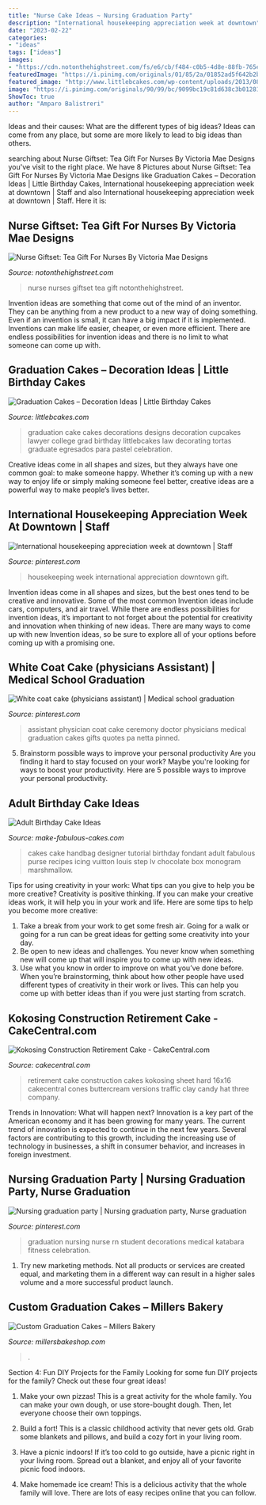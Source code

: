 ```yaml
---
title: "Nurse Cake Ideas ~ Nursing Graduation Party"
description: "International housekeeping appreciation week at downtown"
date: "2023-02-22"
categories:
- "ideas"
tags: ["ideas"]
images:
- "https://cdn.notonthehighstreet.com/fs/e6/cb/f484-c0b5-4d8e-88fb-765e144c5b02/original_nurse-giftset-tea-gift-for-nurses.jpg"
featuredImage: "https://i.pinimg.com/originals/01/85/2a/01852ad5f642b2be3901b096215d2b6c.jpg"
featured_image: "http://www.littlebcakes.com/wp-content/uploads/2013/08/Graduation-Cake-Decorations-819x1024.jpg"
image: "https://i.pinimg.com/originals/90/99/bc/9099bc19c81d638c3b0128150dcfa90b.jpg"
ShowToc: true
author: "Amparo Balistreri"
---
```



Ideas and their causes: What are the different types of big ideas?
Ideas can come from any place, but some are more likely to lead to big ideas than others.

	

		
searching about Nurse Giftset: Tea Gift For Nurses By Victoria Mae Designs you've visit to the right place. We have 8 Pictures about Nurse Giftset: Tea Gift For Nurses By Victoria Mae Designs like Graduation Cakes – Decoration Ideas | Little Birthday Cakes, International housekeeping appreciation week at downtown | Staff and also International housekeeping appreciation week at downtown | Staff. Here it is:
		
    
## Nurse Giftset: Tea Gift For Nurses By Victoria Mae Designs

<img loading=lazy src="https://cdn.notonthehighstreet.com/fs/e6/cb/f484-c0b5-4d8e-88fb-765e144c5b02/original_nurse-giftset-tea-gift-for-nurses.jpg" onerror="this.onerror=null;this.src='https://tse3.mm.bing.net/th?id=OIP.5KCMi97MzPqSEn7bJGzaIAHaJ3&amp;pid=15.1';" alt="Nurse Giftset: Tea Gift For Nurses By Victoria Mae Designs">

_Source: notonthehighstreet.com_

>nurse nurses giftset tea gift notonthehighstreet. 

	

Invention ideas are something that come out of the mind of an inventor. They can be anything from a new product to a new way of doing something. Even if an invention is small, it can have a big impact if it is implemented. Inventions can make life easier, cheaper, or even more efficient. There are endless possibilities for invention ideas and there is no limit to what someone can come up with.

    
## Graduation Cakes – Decoration Ideas | Little Birthday Cakes

<img loading=lazy src="http://www.littlebcakes.com/wp-content/uploads/2013/08/Graduation-Cake-Decorations-819x1024.jpg" onerror="this.onerror=null;this.src='https://tse4.mm.bing.net/th?id=OIP.UBurm-8qkDvrImZREikgpAHaJQ&amp;pid=15.1';" alt="Graduation Cakes – Decoration Ideas | Little Birthday Cakes">

_Source: littlebcakes.com_

>graduation cake cakes decorations designs decoration cupcakes lawyer college grad birthday littlebcakes law decorating tortas graduate egresados para pastel celebration. 

	

Creative ideas come in all shapes and sizes, but they always have one common goal: to make someone happy. Whether it’s coming up with a new way to enjoy life or simply making someone feel better, creative ideas are a powerful way to make people’s lives better.

    
## International Housekeeping Appreciation Week At Downtown | Staff

<img loading=lazy src="https://i.pinimg.com/originals/90/99/bc/9099bc19c81d638c3b0128150dcfa90b.jpg" onerror="this.onerror=null;this.src='https://tse3.mm.bing.net/th?id=OIP.cJ2E5h4_sB5qlGTAIbtaogHaHa&amp;pid=15.1';" alt="International housekeeping appreciation week at downtown | Staff">

_Source: pinterest.com_

>housekeeping week international appreciation downtown gift. 

	

Invention ideas come in all shapes and sizes, but the best ones tend to be creative and innovative. Some of the most common Invention ideas include cars, computers, and air travel. While there are endless possibilities for invention ideas, it’s important to not forget about the potential for creativity and innovation when thinking of new ideas. There are many ways to come up with new Invention ideas, so be sure to explore all of your options before coming up with a promising one.

    
## White Coat Cake (physicians Assistant) | Medical School Graduation

<img loading=lazy src="https://i.pinimg.com/736x/72/53/0e/72530e9ea009ff06a00c8948a0c36990--physician-assistant-white-coats.jpg" onerror="this.onerror=null;this.src='https://tse4.mm.bing.net/th?id=OIP.V756EWDwV7_CnLa0nMoTYwHaJ6&amp;pid=15.1';" alt="White coat cake (physicians assistant) | Medical school graduation">

_Source: pinterest.com_

>assistant physician coat cake ceremony doctor physicians medical graduation cakes gifts quotes pa netta pinned. 

	

5. Brainstorm possible ways to improve your personal productivity
Are you finding it hard to stay focused on your work? Maybe you're looking for ways to boost your productivity. Here are 5 possible ways to improve your personal productivity.

    
## Adult Birthday Cake Ideas

<img loading=lazy src="https://www.make-fabulous-cakes.com/images/DesignerHandbagCake.jpg" onerror="this.onerror=null;this.src='https://tse4.mm.bing.net/th?id=OIP.xBNGje_lt0iam8nYF3wURAHaE8&amp;pid=15.1';" alt="Adult Birthday Cake Ideas">

_Source: make-fabulous-cakes.com_

>cakes cake handbag designer tutorial birthday fondant adult fabulous purse recipes icing vuitton louis step lv chocolate box monogram marshmallow. 

	

Tips for using creativity in your work: What tips can you give to help you be more creative?
Creativity is positive thinking. If you can make your creative ideas work, it will help you in your work and life. Here are some tips to help you become more creative: 
1. Take a break from your work to get some fresh air. Going for a walk or going for a run can be great ideas for getting some creativity into your day. 
2. Be open to new ideas and challenges. You never know when something new will come up that will inspire you to come up with new ideas. 
3. Use what you know in order to improve on what you’ve done before. When you’re brainstorming, think about how other people have used different types of creativity in their work or lives. This can help you come up with better ideas than if you were just starting from scratch. 

    
## Kokosing Construction Retirement Cake - CakeCentral.com

<img loading=lazy src="http://cdn001.cakecentral.com/gallery/2015/03/900_50098Y6bF_kokosing-construction-retirement-cake.jpg" onerror="this.onerror=null;this.src='https://tse2.mm.bing.net/th?id=OIP.OmssHoYeDlF_lm__VQ7a8QHaF5&amp;pid=15.1';" alt="Kokosing Construction Retirement Cake - CakeCentral.com">

_Source: cakecentral.com_

>retirement cake construction cakes kokosing sheet hard 16x16 cakecentral cones buttercream versions traffic clay candy hat three company. 

	

Trends in Innovation: What will happen next?
Innovation is a key part of the American economy and it has been growing for many years. The current trend of innovation is expected to continue in the next few years. Several factors are contributing to this growth, including the increasing use of technology in businesses, a shift in consumer behavior, and increases in foreign investment.

    
## Nursing Graduation Party | Nursing Graduation Party, Nurse Graduation

<img loading=lazy src="https://i.pinimg.com/originals/01/85/2a/01852ad5f642b2be3901b096215d2b6c.jpg" onerror="this.onerror=null;this.src='https://tse4.mm.bing.net/th?id=OIP.lI1LiZZyow2dyDAGTsQgUgHaNK&amp;pid=15.1';" alt="Nursing graduation party | Nursing graduation party, Nurse graduation">

_Source: pinterest.com_

>graduation nursing nurse rn student decorations medical katabara fitness celebration. 

	

1. Try new marketing methods. Not all products or services are created equal, and marketing them in a different way can result in a higher sales volume and a more successful product launch.

    
## Custom Graduation Cakes – Millers Bakery

<img loading=lazy src="http://www.millersbakeshop.com/wp-content/uploads/2017/06/img_0347-773x1030.jpg" onerror="this.onerror=null;this.src='https://tse1.mm.bing.net/th?id=OIP.qH9RT_3Bt77RumM4TvKL1wHaJ3&amp;pid=15.1';" alt="Custom Graduation Cakes – Millers Bakery">

_Source: millersbakeshop.com_

>. 

	

Section 4: Fun DIY Projects for the Family
Looking for some fun DIY projects for the family? Check out these four great ideas!
1. Make your own pizzas! This is a great activity for the whole family. You can make your own dough, or use store-bought dough. Then, let everyone choose their own toppings.

2. Build a fort! This is a classic childhood activity that never gets old. Grab some blankets and pillows, and build a cozy fort in your living room.

3. Have a picnic indoors! If it’s too cold to go outside, have a picnic right in your living room. Spread out a blanket, and enjoy all of your favorite picnic food indoors.

4. Make homemade ice cream! This is a delicious activity that the whole family will love. There are lots of easy recipes online that you can follow.

